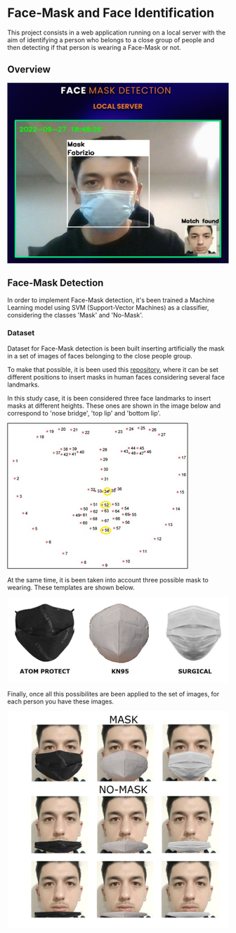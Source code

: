 
# Face-Mask and Face Identification

This project consists in a web application running on a local server with the aim of identifying a person who belongs to a close group of people and then detecting if that person is wearing a Face-Mask or not.

## Overview
![overview](static/assets/styles/overview.jpg?raw=true)

## Face-Mask Detection

In order to implement Face-Mask detection, it's been trained a Machine Learning model using SVM (Support-Vector Machines) as a classifier, considering the classes 'Mask' and 'No-Mask'.

### Dataset

Dataset for Face-Mask detection is been built inserting artificially the mask in a set of images of faces belonging to the close people group.

To make that possible, it is been used this [repository](https://github.com/Prodesire/face-mask), where it can be set different positions to insert masks in human faces considering several face landmarks.

In this study case, it is been considered three face landmarks to insert masks at different heights. These ones are shown in the image below and correspond to 'nose bridge', 'top lip' and 'bottom lip'.

![landmarks](static/assets/styles/landmarks.jpg?raw=true)

At the same time, it is been taken into account three possible mask to wearing. These templates are shown below.

![masks](static/assets/styles/masks.jpg?raw=true)

Finally, once all this possibilites are been applied to the set of images, for each person you have these images.

![dataset](static/assets/styles/dataset.jpg?raw=true)
